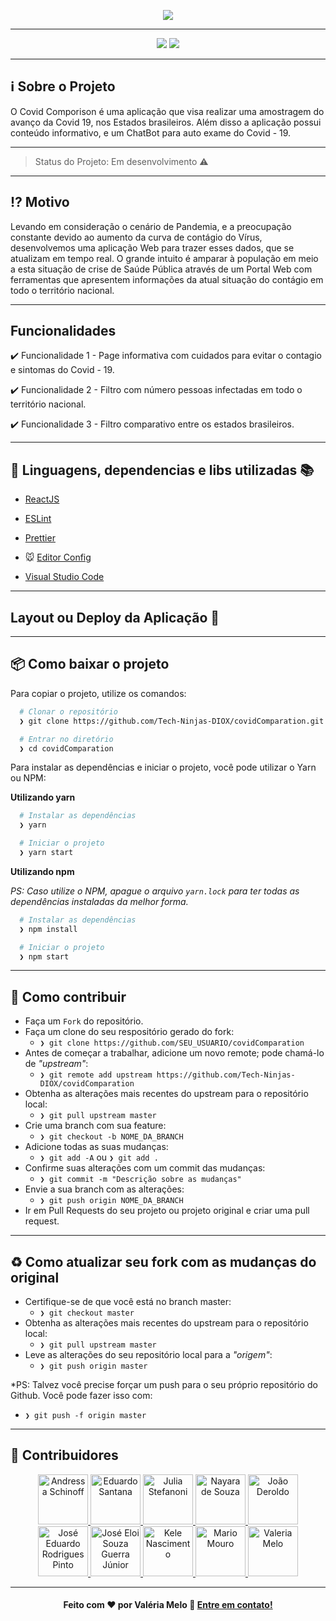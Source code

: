  <p align="center"><img src= "https://user-images.githubusercontent.com/59574875/85342988-34c1e980-b4c2-11ea-99e1-47aa65591289.JPG"></p>

---

<p align="center"> <img src="https://img.shields.io/static/v1?label=React&message=framework&color=blue&style=for-the-badge&logo=React"/>
<img src="https://img.shields.io/static/v1?label=JavaScript&message=language&color=blue&style=for-the-badge&logo=JavaScript"/>
</p>

---

## :information_source: Sobre o Projeto

O Covid Comporison é uma aplicação que visa realizar uma amostragem do avanço da Covid 19, nos Estados brasileiros. Além disso a aplicação possui conteúdo informativo, e um ChatBot para auto exame do Covid - 19.

---

> Status do Projeto: Em desenvolvimento :warning:

---

## :interrobang: Motivo

Levando em consideração o cenário de Pandemia, e a preocupação constante devido ao aumento da curva de contágio do Vírus, desenvolvemos uma aplicação Web para trazer esses dados, que se atualizam em tempo real.
O grande intuito é amparar à população em meio a esta situação de crise de Saúde Pública através de um Portal Web com ferramentas que apresentem informações da atual situação do contágio em todo o território nacional.

---

## Funcionalidades

<p> ✔️ Funcionalidade 1 - Page informativa com cuidados para evitar o contagio e sintomas do Covid - 19.</p>

<p> ✔️ Funcionalidade 2 - Filtro com número pessoas infectadas em todo o território nacional.</p>

<p> ✔️ Funcionalidade 3 - Filtro comparativo entre os estados brasileiros. </p>

---

## :rocket: Linguagens, dependencias e libs utilizadas 📚

- [ReactJS](https://reactjs.org/)

- [ESLint](https://eslint.org/)
- [Prettier](https://prettier.io/)
- :mouse: [Editor Config](https://editorconfig.org/)

- [Visual Studio Code](https://code.visualstudio.com/)

---

## Layout ou Deploy da Aplicação 💨 </h1>

---

## :package: Como baixar o projeto

Para copiar o projeto, utilize os comandos:

```bash
  # Clonar o repositório
  ❯ git clone https://github.com/Tech-Ninjas-DIOX/covidComparation.git

  # Entrar no diretório
  ❯ cd covidComparation
```

Para instalar as dependências e iniciar o projeto, você pode utilizar o Yarn ou NPM:

**Utilizando yarn**

```bash
  # Instalar as dependências
  ❯ yarn

  # Iniciar o projeto
  ❯ yarn start
```

**Utilizando npm**

_PS: Caso utilize o NPM, apague o arquivo `yarn.lock` para ter todas as dependências instaladas da melhor forma._

```bash
  # Instalar as dependências
  ❯ npm install

  # Iniciar o projeto
  ❯ npm start
```

---

## :link: Como contribuir

- Faça um `Fork` do repositório.
- Faça um clone do seu respositório gerado do fork:
  - `❯ git clone https://github.com/SEU_USUARIO/covidComparation`
- Antes de começar a trabalhar, adicione um novo remote; pode chamá-lo de _"upstream"_:
  - `❯ git remote add upstream https://github.com/Tech-Ninjas-DIOX/covidComparation`
- Obtenha as alterações mais recentes do upstream para o repositório local:
  - `❯ git pull upstream master`
- Crie uma branch com sua feature:
  - `❯ git checkout -b NOME_DA_BRANCH`
- Adicione todas as suas mudanças:
  - `❯ git add -A` ou `❯ git add .`
- Confirme suas alterações com um commit das mudanças:
  - `❯ git commit -m "Descrição sobre as mudanças"`
- Envie a sua branch com as alterações:
  - `❯ git push origin NOME_DA_BRANCH`
- Ir em Pull Requests do seu projeto ou projeto original e criar uma pull request.

---

## :recycle: Como atualizar seu fork com as mudanças do original

- Certifique-se de que você está no branch master:
  - `❯ git checkout master`
- Obtenha as alterações mais recentes do upstream para o repositório local:
  - `❯ git pull upstream master`
- Leve as alterações do seu repositório local para a _"origem"_:
  - `❯ git push origin master`

\*PS: Talvez você precise forçar um push para o seu próprio repositório do Github. Você pode fazer isso com:

- `❯ git push -f origin master`

---

## :busts_in_silhouette: Contribuidores

 <p align="center">
  <a href="https://github.com/andressaschinoff">
    <img src="https://avatars3.githubusercontent.com/u/51170291?s=460&u=2593b926590b415b2907ce40376e0c35029e9be5&v=4" title="Andressa Schinoff" width="80" height="80">
  </a>

   <a href="https://github.com/eRodriguesSantana">
    <img src="https://avatars0.githubusercontent.com/u/27317860?s=400&u=c8bb4fa75afb3238896210acb3e8ccbd4b191d6e&v=4" title="Eduardo Santana" width="80" height="80">
  </a>

  <a>

   <a href="https://github.com/juliastefanoni">
    <img src="https://avatars1.githubusercontent.com/u/53796153?s=400&u=5fb4f4f34f78ee55148b7a69c269339105d68408&v=4" title="Julia Stefanoni" width="80" height="80">
  </a>

  <a>

   <a href="https://github.com/ndesouz1">
    <img src="https://avatars1.githubusercontent.com/u/54290219?s=400&u=002f16a59edd2722d0048b9096dc779a6f4b80ec&v=4" title="Nayara de Souza" width="80" height="80">
  </a>

  <a href="https://github.com/joaoskr">
    <img src="https://avatars0.githubusercontent.com/u/17601527?s=460&u=e8b83b1b8abc9bc2b4cbcf53f9dc600760408249&v=4" title="João Deroldo" width="80" height="80">
  </a>
<br />
  <a href="https://github.com/jerp86">
    <img src="https://avatars0.githubusercontent.com/u/54115624?s=460&u=36c750bc965fde8a88dedbd0aef8c985c3fde0ab&v=4" title="José Eduardo Rodrigues Pinto" width="80" height="80">
  </a>
  <a href="https://github.com/eloiguerra">
    <img src="https://avatars3.githubusercontent.com/u/52114836?s=460&u=2df89dd13b87928a6562bb7f2594a4ea8fc3bad4&v=4" title="José Eloi Souza Guerra Júnior" width="80" height="80">
  </a>
  <a href="https://github.com/KeleNascimento">
    <img src="https://avatars1.githubusercontent.com/u/49176116?s=460&u=1ed632aa857a5bccd5b13a1b8eb9626d8ce9c804&v=4" title="Kele Nascimento" width="80" height="80">
  </a>
  <a href="https://github.com/mario-mouro">
    <img src="https://avatars2.githubusercontent.com/u/52142879?s=460&u=77c8de797d28cab1758eb73494fef09fcdf84f50&v=4" title="Mario Mouro" width="80" height="80">
  </a>
  <a href="https://github.com/val-bit">
    <img src="https://avatars3.githubusercontent.com/u/59574875?s=460&u=97df5a23cfc2789fb477b60ccf61804e2a8c4fad&v=4" title="Valeria Melo" width="80" height="80">
  </a>
</P>

---

<h4 align="center">
  Feito com ❤️ por Valéria Melo 👋️ <a href="mailto:valleriademelo@gmail.com">Entre em contato!</a>
</h4>
